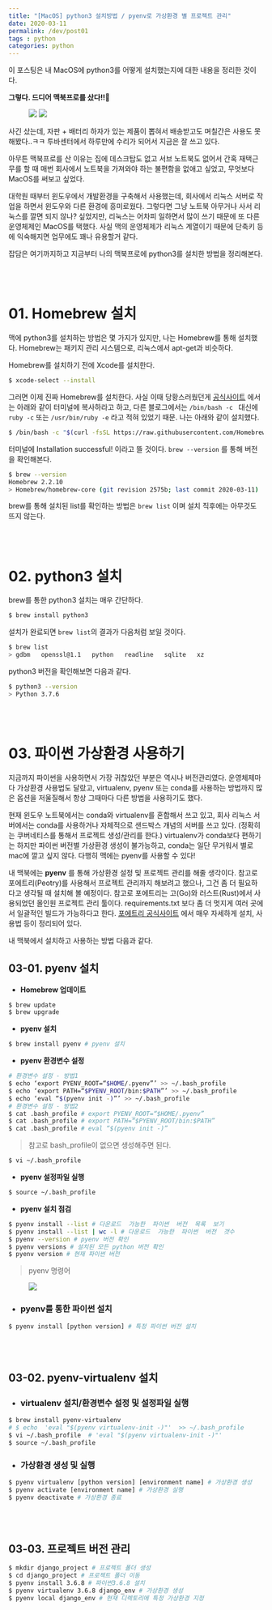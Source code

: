 ```yaml
---
title: "[MacOS] python3 설치방법 / pyenv로 가상환경 별 프로젝트 관리"
date: 2020-03-11
permalink: /dev/post01
tags : python
categories: python
---
```


이 포스팅은 내 MacOS에 python3를 어떻게 설치했는지에 대한 내용을 정리한 것이다.

**그렇다. 드디어 맥북프로를 샀다!!🤣**

<figure class="half">
    <img src="/assets/images/medhat-dawoud-f-3mUXFLY2o-unsplash.jpg">
    <img src="/assets/images/jay-wennington-loAgTdeDcIU-unsplash.jpg">
</figure>

사긴 샀는데, 자판 + 배터리 하자가 있는 제품이 뽑혀서 배송받고도 며칠간은 사용도 못해봤다..ㅋㅋ 투바센터에서 하루만에 수리가 되어서 지금은 잘 쓰고 있다.


아무튼 맥북프로를 산 이유는 집에 데스크탑도 없고 서브 노트북도 없어서 간혹 재택근무를 할 때 매번 회사에서 노트북을 가져와야 하는 불편함을 없애고 싶었고, 무엇보다 MacOS를 써보고 싶었다. 


대학원 때부터 윈도우에서 개발환경을 구축해서 사용했는데, 회사에서 리눅스 서버로 작업을 하면서 윈도우와 다른 환경에 흥미로웠다. 그렇다면 그냥 노트북 아무거나 사서 리눅스를 깔면 되지 않나? 싶었지만, 리눅스는 어차피 일하면서 많이 쓰기 때문에 또 다른 운영체제인 MacOS를 택했다. 사실 맥의 운영체제가 리눅스 계열이기 때문에 단축키 등에 익숙해지면 업무에도 꽤나 유용할거 같다.


잡담은 여기까지하고 지금부터 나의 맥북프로에 python3를 설치한 방법을 정리해본다.


<br>
<br>


# 01. Homebrew 설치

맥에 python3를 설치하는 방법은 몇 가지가 있지만, 나는 Homebrew를 통해 설치했다. Homebrew는 패키지 관리 시스템으로, 리눅스에서 apt-get과 비슷하다.

Homebrew를 설치하기 전에 Xcode를 설치한다.

```bash
$ xcode-select --install
```

그러면 이제 진짜 Homebrew를 설치한다. 사실 이때 당황스러웠던게 [공식사이트][공식사이트] 에서는 아래와 같이 터미널에 복사하라고 하고, 다른 블로그에서는 `/bin/bash -c ` 대신에 `ruby -c` 또는 `/usr/bin/ruby -e`  라고 적혀 있었기 때문. 나는 아래와 같이 설치했다.
 
```bash
$ /bin/bash -c "$(curl -fsSL https://raw.githubusercontent.com/Homebrew/install/master/install.sh)"
```

터미널에 Installation successful! 이라고 뜰 것이다. `brew --version` 를 통해 버전을 확인해본다.

```bash
$ brew --version
Homebrew 2.2.10
> Homebrew/homebrew-core (git revision 2575b; last commit 2020-03-11)
```

brew를 통해 설치된 list를 확인하는 방법은 `brew list` 이며 설치 직후에는 아무것도 뜨지 않는다.


<br>
<br>


# 02. python3 설치

brew를 통한 python3 설치는 매우 간단하다.

```bash
$ brew install python3
```

설치가 완료되면 `brew list`의 결과가 다음처럼 보일 것이다.

```bash
$ brew list
> gdbm   openssl@1.1   python   readline   sqlite   xz
```

python3 버전을 확인해보면 다음과 같다.

```bash
$ python3 --version
> Python 3.7.6
```


<br>
<br>


# 03. 파이썬 가상환경 사용하기
지금까지 파이썬을 사용하면서 가장 귀찮았던 부분은 역시나 버전관리였다. 운영체제마다 가상환경 사용법도 달랐고, virtualenv, pyenv 또는 conda를 사용하는 방법까지 많은 옵션을 저울질해서 항상 그때마다 다른 방법을 사용하기도 했다.


현재 윈도우 노트북에서는 conda와 virtualenv를 혼합해서 쓰고 있고, 회사 리눅스 서버에서는 conda를 사용하거나 자체적으로 샌드박스 개념의 서버를 쓰고 있다. (정확히는 쿠버네티스를 통해서 프로젝트 생성/관리를 한다.) virtualenv가 conda보다 편하기는 하지만 파이썬 버전별 가상환경 생성이 불가능하고, conda는 일단 무거워서 별로 mac에 깔고 싶지 않다. 다행히 맥에는 pyenv를 사용할 수 있다! 


내 맥북에는 **pyenv** 를 통해 가상환경 설정 및 프로젝트 관리를 해줄 생각이다. 참고로 포에트리(Peotry)를 사용해서 프로젝트 관리까지 해보려고 했으나, 그건 좀 더 필요하다고 생각될 때 설치해 볼 예정이다. 참고로 포에트리는 고(Go)와 러스트(Rust)에서 사용되었던 올인원 프로젝트 관리 툴이다. requirements.txt 보다 좀 더 멋지게 여러 곳에서 일괄적인 빌드가 가능하다고 한다. [포에트리 공식사이트][포에트리 공식사이트] 에서 매우 자세하게 설치, 사용법 등이 정리되어 있다.

내 맥북에서 설치하고 사용하는 방법 다음과 같다.

## 03-01. pyenv 설치

- **Homebrew 업데이트**

```bash
$ brew update
$ brew upgrade
```
- **pyenv 설치**

```bash
$ brew install pyenv # pyenv 설치 
```
- **pyenv 환경변수 설정**

```bash
# 환경변수 설정 - 방법1
$ echo ‘export PYENV_ROOT=“$HOME/.pyenv”’ >> ~/.bash_profile
$ echo ‘export PATH=“$PYENV_ROOT/bin:$PATH”’ >> ~/.bash_profile
$ echo ‘eval “$(pyenv init -)”’ >> ~/.bash_profile
# 환경변수 설정 - 방법2
$ cat .bash_profile # export PYENV_ROOT=“$HOME/.pyenv”
$ cat .bash_profile # export PATH=“$PYENV_ROOT/bin:$PATH”
$ cat .bash_profile # eval “$(pyenv init -)”
```

> 참고로 bash_profile이 없으면 생성해주면 된다. 

```bash
$ vi ~/.bash_profile
```

- **pyenv 설정파일 실행**

```bash
$ source ~/.bash_profile
```

- **pyenv 설치 점검**

```bash
$ pyenv install --list # 다운로드  가능한  파이썬  버전  목록  보기
$ pyenv install --list | wc -l # 다운로드  가능한  파이썬  버전  갯수
$ pyenv --version # pyenv 버전 확인
$ pyenv versions # 설치된 모든 python 버전 확인 
$ pyenv version # 현재 파이썬 버전
```

> pyenv 명령어 

<figure>
    <img src="/assets/images/pyenv-howto.png">
</figure>

- ### pyenv를 통한 파이썬 설치

```bash
$ pyenv install [python version] # 특정 파이썬 버전 설치
```


<br>
<br>


## 03-02. pyenv-virtualenv 설치

- ### virtualenv 설치/환경변수 설정 및 설정파일 실행

```bash
$ brew install pyenv-virtualenv
# $ echo  'eval "$(pyenv virtualenv-init -)"'  >> ~/.bash_profile
$ vi ~/.bash_profile  # 'eval "$(pyenv virtualenv-init -)"'
$ source ~/.bash_profile
```

- ### 가상환경  생성  및  실행

```bash
$ pyenv virtualenv [python version] [environment name] # 가상환경 생성
$ pyenv activate [environment name] # 가상환경 실행
$ pyenv deactivate # 가상환경 종료
```


<br>
<br>


## 03-03. 프로젝트 버전 관리

```bash
$ mkdir django_project # 프로젝트 폴더 생성
$ cd django_project # 프로젝트 폴더 이동
$ pyenv install 3.6.8 # 파이썬3.6.8 설치
$ pyenv virtualenv 3.6.8 django_env # 가상환경 생성
$ pyenv local django_env # 현재 디렉토리에 특정 가상환경 지정
```

[공식사이트]:  https://brew.sh/
[포에트리 공식사이트]: https://python-poetry.org/docs/basic-usage/
